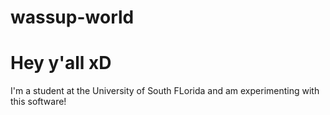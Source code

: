 # wassup-world

# Hey y'all xD
I'm a student at the University of South FLorida and am experimenting with this software!
